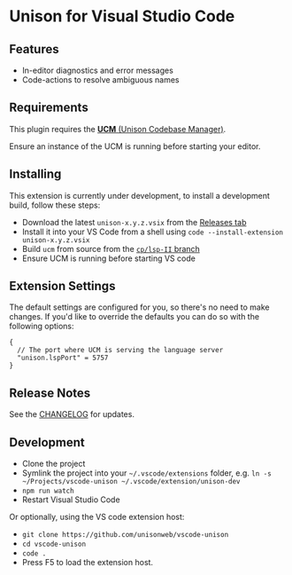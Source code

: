 # Unison for Visual Studio Code

## Features

* In-editor diagnostics and error messages
* Code-actions to resolve ambiguous names

## Requirements

This plugin requires the [**UCM** (Unison Codebase Manager)](https://github.com/unisonweb/unison).

Ensure an instance of the UCM is running before starting your editor.


## Installing

This extension is currently under development, to install a development build, follow these steps:

* Download the latest `unison-x.y.z.vsix` from the [Releases tab](https://github.com/unisonweb/vscode-unison/releases)
* Install it into your VS Code from a shell using `code --install-extension unison-x.y.z.vsix`
* Build `ucm` from source from the [`cp/lsp-II` branch](https://github.com/unisonweb/unison/tree/cp/lsp-II)
* Ensure UCM is running before starting VS code

## Extension Settings

The default settings are configured for you, so there's no need to make changes.
If you'd like to override the defaults you can do so with the following options:

```
{
  // The port where UCM is serving the language server
  "unison.lspPort" = 5757
}
```

## Release Notes

See the [CHANGELOG](./CHANGELOG.md) for updates.

## Development

* Clone the project
* Symlink the project into your `~/.vscode/extensions` folder, e.g. `ln -s ~/Projects/vscode-unison ~/.vscode/extension/unison-dev`
* `npm run watch`
* Restart Visual Studio Code

Or optionally, using the VS code extension host:

* `git clone https://github.com/unisonweb/vscode-unison`
* `cd vscode-unison`
* `code .`
* Press F5 to load the extension host.

